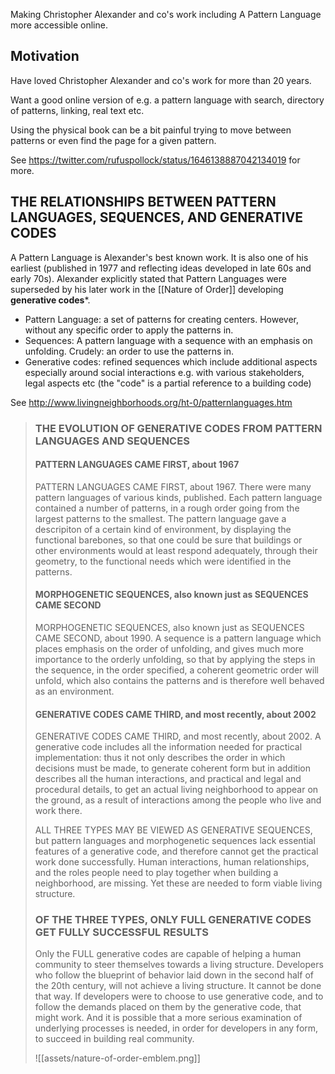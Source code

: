 Making Christopher Alexander and co's work including A Pattern Language more accessible online.

## Motivation

Have loved Christopher Alexander and co's work for more than 20 years.

Want a good online version of e.g. a pattern language with search, directory of patterns, linking, real text etc.

Using the physical book can be a bit painful trying to move between patterns or even find the page for a given pattern.

See https://twitter.com/rufuspollock/status/1646138887042134019 for more.

## THE RELATIONSHIPS BETWEEN PATTERN LANGUAGES, SEQUENCES, AND GENERATIVE CODES

A Pattern Language is Alexander's best known work. It is also one of his earliest (published in 1977 and reflecting ideas developed in late 60s and early 70s). Alexander explicitly stated that Pattern Languages were superseded by his later work in the [[Nature of Order]] developing **generative codes***.

- Pattern Language: a set of patterns for creating centers. However, without any specific order to apply the patterns in.
- Sequences: A pattern language with a sequence with an emphasis on unfolding. Crudely: an order to use the patterns in.
- Generative codes: refined sequences which include additional aspects especially around social interactions e.g. with various stakeholders, legal aspects etc (the "code" is a partial reference to a building code)

See http://www.livingneighborhoods.org/ht-0/patternlanguages.htm

> ### THE EVOLUTION OF GENERATIVE CODES FROM PATTERN LANGUAGES AND SEQUENCES
> 
> #### PATTERN LANGUAGES CAME FIRST, about 1967
> 
> PATTERN LANGUAGES CAME FIRST, about 1967. There were many pattern languages of various kinds, published. Each pattern language contained a number of patterns, in a rough order going from the largest patterns to the smallest. The pattern language gave a descripiton of a certain kind of environment, by displaying the functional barebones, so that one could be sure that buildings or other environments would at least respond adequately, through their geometry, to the functional needs which were identified in the patterns.
> 
> #### MORPHOGENETIC SEQUENCES, also known just as SEQUENCES CAME SECOND
> 
> MORPHOGENETIC SEQUENCES, also known just as SEQUENCES CAME SECOND, about 1990. A sequence is a pattern language which places emphasis on the order of unfolding, and gives much more importance to the orderly unfolding, so that by applying the steps in the sequence, in the order specified, a coherent geometric order will unfold, which also contains the patterns and is therefore well behaved as an environment.
> 
> #### GENERATIVE CODES CAME THIRD, and most recently, about 2002
> 
> GENERATIVE CODES CAME THIRD, and most recently, about 2002. A generative code includes all the information needed for practical implementation: thus it not only describes the order in which decisions must be made, to generate coherent form but in addition describes all the human interactions, and practical and legal and procedural details, to get an actual living neighborhood to appear on the ground, as a result of interactions among the people who live and work there.
> 
> ALL THREE TYPES MAY BE VIEWED AS GENERATIVE SEQUENCES, but pattern languages and morphogenetic sequences lack essential features of a generative code, and therefore cannot get the practical work done successfully. Human interactions, human relationships, and the roles people need to play together when building a neighborhood, are missing. Yet these are needed to form viable living structure.
> 
> ### OF THE THREE TYPES, ONLY FULL GENERATIVE CODES GET FULLY SUCCESSFUL RESULTS
> 
> Only the FULL generative codes are capable of helping a human community to steer themselves towards a living structure. Developers who follow the blueprint of behavior laid down in the second half of the 20th century, will not achieve a living structure. It cannot be done that way. If developers were to choose to use generative code, and to follow the demands placed on them by the generative code, that might work. And it is possible that a more serious examination of underlying processes is needed, in order for developers in any form, to succeed in building real community.
> 
> ![[assets/nature-of-order-emblem.png]]
